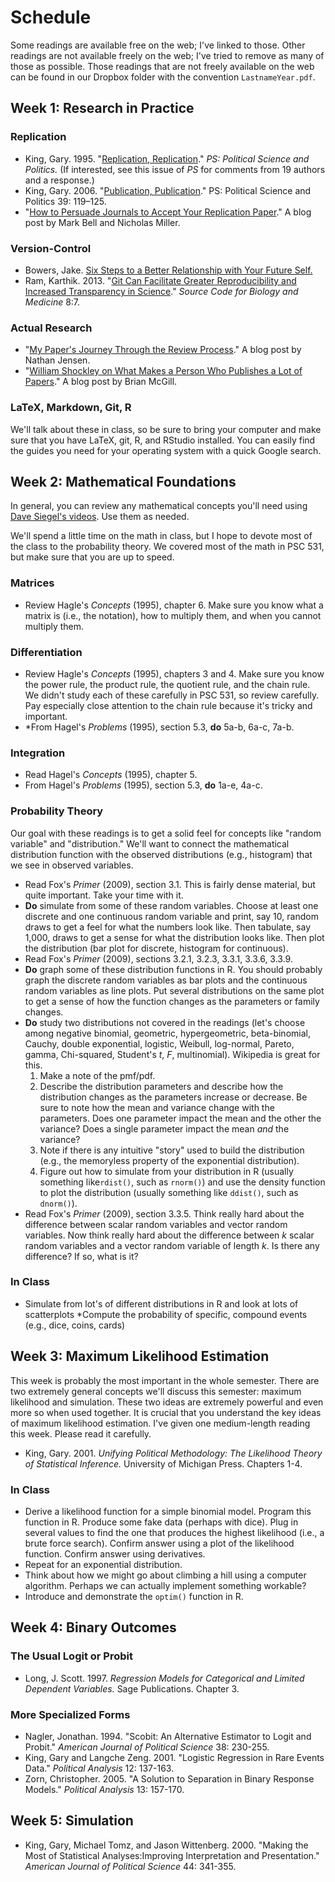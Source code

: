 # Schedule

Some readings are available free on the web; I've linked to those. Other readings are not available freely on the web; I've tried to remove as many of those as possible. Those readings that are not freely available on the web can be found in our Dropbox folder with the convention `LastnameYear.pdf`.

## Week 1: Research in Practice

### Replication

* King, Gary. 1995. "[Replication, Replication](http://gking.harvard.edu/files/gking/files/replication.pdf)." *PS: Political Science and Politics.* (If interested, see this issue of *PS* for comments from 19 authors and a response.)
* King, Gary. 2006. "[Publication, Publication](http://gking.harvard.edu/files/gking/files/paperspub.pdf)." PS: Political Science and Politics 39: 119–125. 
* "[How to Persuade Journals to Accept Your Replication Paper](http://politicalsciencereplication.wordpress.com/2013/09/11/guest-blog-how-to-persuade-journals-to-accept-your-replication-paper/)." A blog post by Mark Bell and Nicholas Miller.

### Version-Control
 
* Bowers, Jake. [Six Steps to a Better Relationship with Your Future Self.](http://polmeth.wustl.edu/methodologist/tpm_v18_n2.pdf)
* Ram, Karthik. 2013. "[Git Can Facilitate Greater Reproducibility and Increased Transparency in Science](http://www.scfbm.org/content/pdf/1751-0473-8-7.pdf)." *Source Code for Biology and Medicine* 8:7.

### Actual Research

* "[My Paper's Journey Through the Review Process](https://pages.wustl.edu/nathanjensen/articles/6010)." A blog post by Nathan Jensen.
* "[William Shockley on What Makes a Person Who Publishes a Lot of Papers](http://dynamicecology.wordpress.com/2014/01/23/william-shockley-on-what-makes-a-person-write-a-lot-of-papers-and-the-superstar-researcher-system/)." A blog post by Brian McGill.

### LaTeX, Markdown, Git, R

We'll talk about these in class, so be sure to bring your computer and make sure that you have LaTeX, git, R, and RStudio installed. You can easily find the guides you need for your operating system with a quick Google search.

## Week 2: Mathematical Foundations

In general, you can review any mathematical concepts  you'll need using [Dave Siegel's videos](http://people.duke.edu/~das76/Mathematics%20for%20Political%20and%20Social%20Research%20Syllabus_Siegel.pdf). Use them as needed.

We'll spend a little time on the math in class, but I hope to devote most of the class to the probability theory. We covered most of the math in PSC 531, but make sure that you are up to speed.

### Matrices

* Review Hagle's *Concepts* (1995), chapter 6. Make sure you know what a matrix is (i.e., the notation), how to multiply them, and when you cannot multiply them.

### Differentiation

* Review Hagle's *Concepts* (1995), chapters 3 and 4. Make sure you know the power rule, the product rule, the quotient rule, and the chain rule. We didn't study each of these carefully in PSC 531, so review carefully. Pay especially close attention to the chain rule because it's tricky and important.
* *From Hagel's *Problems* (1995), section 5.3, **do** 5a-b, 6a-c, 7a-b. 

### Integration

* Read Hagel's *Concepts* (1995), chapter 5.
* From Hagel's *Problems* (1995), section 5.3, **do** 1a-e, 4a-c.

### Probability Theory

Our goal with these readings is to get a solid feel for concepts like "random variable" and "distribution." We'll want to connect the mathematical distribution function with the observed distributions (e.g., histogram) that we see in observed variables.

* Read Fox's *Primer* (2009), section 3.1. This is fairly dense material, but quite important. Take your time with it.
* **Do** simulate from some of these random variables. Choose at least one discrete and one continuous random variable and print, say 10, random draws to get a feel for what the numbers look like. Then tabulate, say 1,000, draws to get a sense for what the distribution looks like. Then plot the distribution (bar plot for discrete, histogram for continuous). 
* Read Fox's *Primer* (2009), sections 3.2.1, 3.2.3, 3.3.1, 3.3.6, 3.3.9.
* **Do** graph some of these distribution functions in R. You should probably graph the discrete random variables as bar plots and the continuous random variables as line plots. Put several distributions on the same plot to get a sense of how the function changes as the parameters or family changes.
* **Do** study two distributions not covered in the readings (let's choose among negative binomial, geometric, hypergeometric, beta-binomial, Cauchy, double exponential, logistic, Weibull, log-normal, Pareto, gamma, Chi-squared, Student's *t*, *F*, multinomial). Wikipedia is great for this. 
	1. Make a note of the pmf/pdf.
	2. Describe the distribution parameters and describe how the distribution changes as the parameters increase or decrease. Be sure to note how the mean and variance change with the parameters. Does one parameter impact the mean and the other the variance? Does a single parameter impact the mean *and* the variance?
	3. Note if there is any intuitive "story" used to build the distribution (e.g., the memoryless property of the exponential distribution).
	4. Figure out how to simulate from your distribution in R (usually something like`rdist()`, such as `rnorm()`) and use the density function to plot the distribution (usually something like `ddist()`, such as `dnorm()`).
* Read Fox's *Primer* (2009), section 3.3.5. Think really hard about the difference between scalar random variables and vector random variables. Now think really hard about the difference between *k* scalar random variables and a vector random variable of length *k*. Is there any difference? If so, what is it?

### In Class

* Simulate from lot's of different distributions in R and look at lots of scatterplots
*Compute the probability of specific, compound events (e.g., dice, coins, cards)

## Week 3: Maximum Likelihood Estimation

This week is probably the most important in the whole semester. There are two extremely general concepts we'll discuss this semester: maximum likelihood and simulation. These two ideas are extremely powerful and even more so when used together. It is crucial that you understand the key ideas of maximum likelihood estimation. I've given one medium-length reading this week. Please read it carefully.

* King, Gary. 2001. *Unifying Political Methodology: The Likelihood Theory of Statistical Inference.* University of Michigan Press. Chapters 1-4.

### In Class

* Derive a likelihood function for a simple binomial model. Program this function in R. Produce some fake data (perhaps with dice). Plug in several values to find the one that produces the highest likelihood (i.e., a brute force search). Confirm answer using a plot of the likelihood function. Confirm answer using derivatives.
* Repeat for an exponential distribution.
* Think about how we might go about climbing a hill using a computer algorithm. Perhaps we can actually implement something workable? 
* Introduce and demonstrate the `optim()` function in R.

## Week 4: Binary Outcomes

### The Usual Logit or Probit

* Long, J. Scott. 1997. *Regression Models for Categorical and Limited Dependent Variables.* Sage Publications. Chapter 3.

### More Specialized Forms

* Nagler, Jonathan. 1994. "Scobit: An Alternative Estimator to Logit and Probit." *American Journal of Political Science* 38: 230-255.
* King, Gary and Langche Zeng. 2001. "Logistic Regression in Rare Events Data." *Political Analysis* 12: 137-163.
* Zorn, Christopher. 2005. "A Solution to Separation in Binary Response Models." *Political Analysis* 13: 157-170.

## Week 5: Simulation

* King, Gary, Michael Tomz, and Jason Wittenberg. 2000. "Making the Most of Statistical Analyses:Improving Interpretation and Presentation." *American Journal of Political Science* 44: 341-355.

